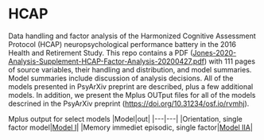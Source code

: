 # HCAP
Data handling and factor analysis of the Harmonized Cognitive Assessment Protocol (HCAP) neuropsychological performance battery in the 2016 Health and Retirement Study. This repo contains a PDF ([Jones-2020-Analysis-Supplement-HCAP-Factor-Analysis-20200427.pdf](https://github.com/rnj0nes/HCAP/blob/master/Jones-2020-Analysis-Supplement-HCAP-Factor-Analysis-20200427.pdf)) with 111 pages of source variables, their handling and distribution, and model summaries. Model summaries include discussion of analysis decisions. All of the models presented in PsyArXiv preprint are described, plus a few additional models. In addition, we present the Mplus OUTput files for all of the models descrined in the PsyArXiv preprint (https://doi.org/10.31234/osf.io/rvmhj).


Mplus output for select models
|Model|out|
|---|---|
|Orientation, single factor model|[Model I](https://github.com/rnj0nes/HCAP/blob/master/model-I.out)|
|Memory immediet episodic, single factor|[Model IIA](https://github.com/rnj0nes/HCAP/blob/master/model-IIA.out)|
